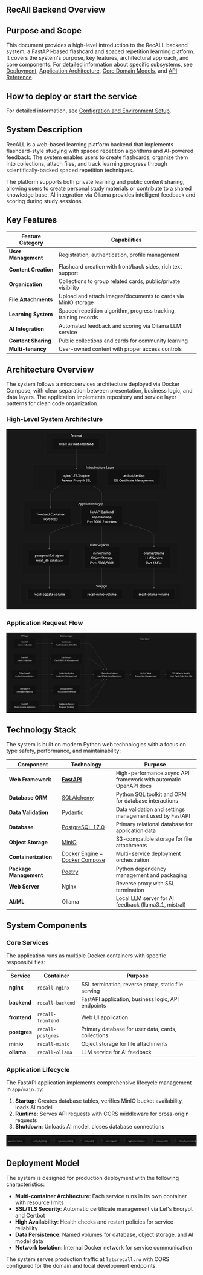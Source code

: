 ## RecAll Backend Overview

## Purpose and Scope

This document provides a high-level introduction to the RecALL backend system, a FastAPI-based flashcard and spaced repetition learning platform. It covers the system's purpose, key features, architectural approach, and core components. For detailed information about specific subsystems, see [Deployment](docs/configuration-environment-setup.md), [Application Architecture](docs/architecture.md), [Core Domain Models](docs/core-domain-models.md), and [API Reference](docs/api-reference.md).

## How to deploy or start the service

For detailed information, see [Configration and Environment Setup](docs/configuration-environment-setup.md).

## System Description

RecALL is a web-based learning platform backend that implements flashcard-style studying with spaced repetition algorithms and AI-powered feedback. The system enables users to create flashcards, organize them into collections, attach files, and track learning progress through scientifically-backed spaced repetition techniques.

The platform supports both private learning and public content sharing, allowing users to create personal study materials or contribute to a shared knowledge base. AI integration via Ollama provides intelligent feedback and scoring during study sessions.

## Key Features

| Feature Category | Capabilities |
| --- | --- |
| **User Management** | Registration, authentication, profile management |
| **Content Creation** | Flashcard creation with front/back sides, rich text support |
| **Organization** | Collections to group related cards, public/private visibility |
| **File Attachments** | Upload and attach images/documents to cards via MinIO storage |
| **Learning System** | Spaced repetition algorithm, progress tracking, training records |
| **AI Integration** | Automated feedback and scoring via Ollama LLM service |
| **Content Sharing** | Public collections and cards for community learning |
| **Multi-tenancy** | User-owned content with proper access controls |

## Architecture Overview

The system follows a microservices architecture deployed via Docker Compose, with clear separation between presentation, business logic, and data layers. The application implements repository and service layer patterns for clean code organization.

### High-Level System Architecture

![](docs/.source/img.png)

### Application Request Flow

![](docs/.source/img_1.png)

## Technology Stack

The system is built on modern Python web technologies with a focus on type safety, performance, and maintainability:

| Component | Technology | Purpose |
| --- | --- | --- |
| **Web Framework** | [**FastAPI**](https://fastapi.tiangolo.com) | High-performance async API framework with automatic OpenAPI docs |
| **Database ORM** | [SQLAlchemy](https://https://www.sqlalchemy.org/) | Python SQL toolkit and ORM for database interactions |
| **Data Validation** | [Pydantic](https://docs.pydantic.dev) | Data validation and settings management used by FastAPI |
| **Database** | [PostgreSQL 17.0](https://www.postgresql.org) | Primary relational database for application data |
| **Object Storage** | [MinIO](https://min.io/docs/minio/linux/operations/installation.html) | S3-compatible storage for file attachments |
| **Containerization** | [Docker Engine + Docker Compose](https://docs.docker.com/engine/install/) | Multi-service deployment orchestration |
| **Package Management** | [Poetry](https://python-poetry.org/docs/#installation) | Python dependency management and packaging |
| **Web Server** | Nginx | Reverse proxy with SSL termination |
| **AI/ML** | Ollama | Local LLM server for AI feedback (llama3.1, mistral) |

## System Components

### Core Services

The application runs as multiple Docker containers with specific responsibilities:

| Service | Container | Purpose |
| --- | --- | --- |
| **nginx** | `recall-nginx` | SSL termination, reverse proxy, static file serving |
| **backend** | `recall-backend` | FastAPI application, business logic, API endpoints |
| **frontend** | `recall-frontend` | Web UI application |
| **postgres** | `recall-postgres` | Primary database for user data, cards, collections |
| **minio** | `recall-minio` | Object storage for file attachments |
| **ollama** | `recall-ollama` | LLM service for AI feedback |

### Application Lifecycle

The FastAPI application implements comprehensive lifecycle management in `app/main.py`:

1.  **Startup**: Creates database tables, verifies MinIO bucket availability, loads AI model
2.  **Runtime**: Serves API requests with CORS middleware for cross-origin requests
3.  **Shutdown**: Unloads AI model, closes database connections

![](docs/.source/img_2.png)

## Deployment Model

The system is designed for production deployment with the following characteristics:

-   **Multi-container Architecture**: Each service runs in its own container with resource limits
-   **SSL/TLS Security**: Automatic certificate management via Let's Encrypt and Certbot
-   **High Availability**: Health checks and restart policies for service reliability
-   **Data Persistence**: Named volumes for database, object storage, and AI model data
-   **Network Isolation**: Internal Docker network for service communication

The system serves production traffic at `letsrecall.ru` with CORS configured for the domain and local development endpoints.
